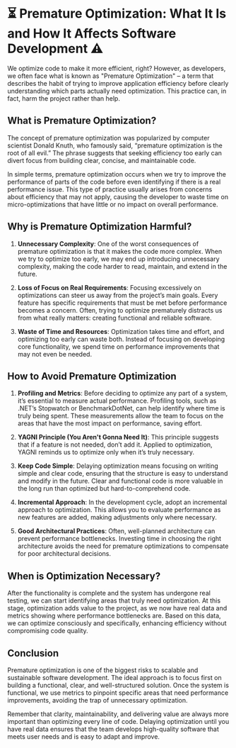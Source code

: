 # ⏳ Premature Optimization: What It Is and How It Affects Software Development ⚠️

We optimize code to make it more efficient, right? However, as developers, we often face what is known as "Premature Optimization" – a term that describes the habit of trying to improve application efficiency before clearly understanding which parts actually need optimization. This practice can, in fact, harm the project rather than help.

## What is Premature Optimization?

The concept of premature optimization was popularized by computer scientist Donald Knuth, who famously said, “premature optimization is the root of all evil.” The phrase suggests that seeking efficiency too early can divert focus from building clear, concise, and maintainable code.

In simple terms, premature optimization occurs when we try to improve the performance of parts of the code before even identifying if there is a real performance issue. This type of practice usually arises from concerns about efficiency that may not apply, causing the developer to waste time on micro-optimizations that have little or no impact on overall performance.

## Why is Premature Optimization Harmful?

1. **Unnecessary Complexity**: One of the worst consequences of premature optimization is that it makes the code more complex. When we try to optimize too early, we may end up introducing unnecessary complexity, making the code harder to read, maintain, and extend in the future.

2. **Loss of Focus on Real Requirements**: Focusing excessively on optimizations can steer us away from the project’s main goals. Every feature has specific requirements that must be met before performance becomes a concern. Often, trying to optimize prematurely distracts us from what really matters: creating functional and reliable software.

3. **Waste of Time and Resources**: Optimization takes time and effort, and optimizing too early can waste both. Instead of focusing on developing core functionality, we spend time on performance improvements that may not even be needed.

## How to Avoid Premature Optimization

1. **Profiling and Metrics**: Before deciding to optimize any part of a system, it’s essential to measure actual performance. Profiling tools, such as .NET’s Stopwatch or BenchmarkDotNet, can help identify where time is truly being spent. These measurements allow the team to focus on the areas that have the most impact on performance, saving effort.

2. **YAGNI Principle (You Aren't Gonna Need It)**: This principle suggests that if a feature is not needed, don’t add it. Applied to optimization, YAGNI reminds us to optimize only when it’s truly necessary.

3. **Keep Code Simple**: Delaying optimization means focusing on writing simple and clear code, ensuring that the structure is easy to understand and modify in the future. Clear and functional code is more valuable in the long run than optimized but hard-to-comprehend code.

4. **Incremental Approach**: In the development cycle, adopt an incremental approach to optimization. This allows you to evaluate performance as new features are added, making adjustments only where necessary.

5. **Good Architectural Practices**: Often, well-planned architecture can prevent performance bottlenecks. Investing time in choosing the right architecture avoids the need for premature optimizations to compensate for poor architectural decisions.

## When is Optimization Necessary?

After the functionality is complete and the system has undergone real testing, we can start identifying areas that truly need optimization. At this stage, optimization adds value to the project, as we now have real data and metrics showing where performance bottlenecks are. Based on this data, we can optimize consciously and specifically, enhancing efficiency without compromising code quality.

## Conclusion

Premature optimization is one of the biggest risks to scalable and sustainable software development. The ideal approach is to focus first on building a functional, clear, and well-structured solution. Once the system is functional, we use metrics to pinpoint specific areas that need performance improvements, avoiding the trap of unnecessary optimization.

Remember that clarity, maintainability, and delivering value are always more important than optimizing every line of code. Delaying optimization until you have real data ensures that the team develops high-quality software that meets user needs and is easy to adapt and improve.
